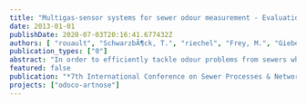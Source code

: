 ```yaml
---
title: "Multigas-sensor systems for sewer odour measurement - Evaluation of four different E-noses based on tests under realistic conditions"
date: 2013-01-01
publishDate: 2020-07-03T20:16:41.677432Z
authors: [ "rouault", "SchwarzbÃ¶ck, T.", "riechel", "Frey, M.", "Giebel, S.", "Frechen, F.-B." ]
publication_types: ["0"]
abstract: "In order to efficiently tackle odour problems from sewers which are connected with resident’s complaints and health risks, reliable online odour monitoring is necessary. Multi-gas sensor systems (electronic noses), which display a broad range of odorants, may substitute common online odour monitoring devices in the future. Four electronic noses with different configurations were tested over a period of 8 months at a sewer research plant of Berliner Wasserbetriebe. The objective was to analyse the applicability of four electronic noses for sewer odour management. 11 evaluation criteria were defined to evaluate the E-noses measurement behaviour, stability and their general practicability and handling. Generally it can be mentioned that the results are promising and the E-noses show good potentials. The E-noses which showed good results in predicting the odour concentration at the site have lack of some practical features. Whereas the systems which provide more possibilities (e.g. remote control, direct odour display) and have more complex gas preparation or measurements modes (like thermal desorption) showed lower capabilities to measure the actual odour at the site."
featured: false
publication: "*7th International Conference on Sewer Processes & Networks*"
projects: ["odoco-artnose"]
---
```



